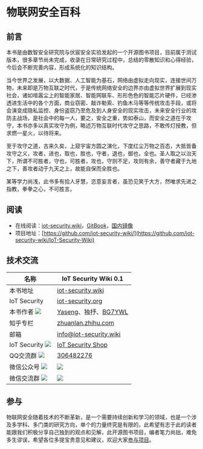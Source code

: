 # 物联网安全百科
## 前言
本书是由数智安全研究院与伏宸安全实验发起的一个开源图书项目，目前属于测试版本，很多章节尚未完成，收录在日常研究过程中，总结的零散知识和心得经验，今后会不断完善内容，形成系统化的知识结构。

当今世界之发展，以大数据、人工智能为基石，网络由虚拟走向现实，连接世间万物，未来即是万物互联之时代，于是传统网络安全的边界亦由虚拟世界扩展到现实社会，诸如喧嚣尘上的智能家居、智能网联车、形形色色的智能芯片硬件，已经渗透进生活中的各个方面，商业窃密、敲诈勒索、钓鱼木马等等传统攻击手段，或将会演变成隐私监控、身份盗窃乃至危及到人身安全的现实攻击，未来安全行业的攻防主战场，是社会中的每一人，要之，安全之重，势如泰山，而安全之道在于攻守，本书亦多以真实攻守为例，略述万物互联时代攻守之思路，不敢传灯授教，但求燃一星火，以待将来。

至于攻守之道，古来久矣，上窥宇宙方圆之演化，下度红尘万物之百态，大抵皆备攻守之义，攻者，进也，取也，胜也，守者，退也，御也，全也。圣人取之以治天下，所谓不可胜者，守也，可胜者，攻也，守则不足，攻则有余，善守者藏于九地之下，善攻者动于九天之上，故能自保而全胜也。

某等学力尚浅，此书多有拾人牙慧，恣意妄言者，虽恐见笑于大方，然唯求先进之指教，拳拳之心，不可胜言。


## 阅读

 * 在线阅读：[iot-security.wiki](https://iot-security.wiki)，[GitBook](https://iot-security.wiki)，[国内镜像](https://iot-security.wiki)
 * 项目地址：[https://github.com/iot-security-wiki/](https://github.com/iot-security-wiki/IoT-Security-Wiki)


## 技术交流

| 名称 | IoT Security Wiki 0.1|
|---------|-------------|
| 本书地址 | [iot-security.wiki](https://iot-security.wiki)|
| IoT Security | [iot-security.org](https://iot-security.org)|
| 本书作者 <img src="https://cdn.bg7ywl.com/Author.png" /> | [Yaseng](https://www.yaseng.org)、独抒、[BG7YWL](https://www.bg7ywl.com/)|
| 知乎专栏 | [zhuanlan.zhihu.com](https://zhuanlan.zhihu.com/iot-security) |
| 邮箱 | info@iot-security.wiki |
| IoT Security <img src="https://cdn.bg7ywl.com/Shop1.png" /> | [IoT Security Shop](https://shop135619923.taobao.com/) |
| QQ交流群 <img src="https://cdn.bg7ywl.com/QQ.png" /> |  [306482276](https://qm.qq.com/cgi-bin/qm/qr?k=8UiQa4vGqKTIQC4A-_x-7MIHJlXLJBwa&jump_from=webapi) |
| 微信公众号 <img src="https://cdn.bg7ywl.com/WeChat.png" /> | ![](https://cdn.bg7ywl.com/SZ-security.jpg)|
| 微信交流群 <img src="https://cdn.bg7ywl.com/WeChat.png" /> | ![](https://img.bg7ywl.com/WX.jpg)|



## 参与

物联网安全随着技术的不断革新，是一个需要持续创新和学习的领域，也是一个涉及多学科、多门类的研究方向，单个的力量终究是有限的，此希望有志于此的读者能跟我们积极分享自己独到的观点和见解，此开源图书项目，编者笔力尚拙，难免多生谬误，希望各位多提宝贵意见和建议，欢迎大家[参与项目](https://github.com/iot-security-wiki/IoT-Security-Wiki)。

 